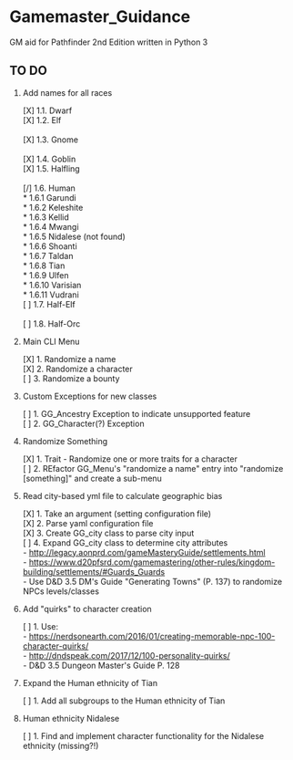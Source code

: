 # Gamemaster_Guidance
GM aid for Pathfinder 2nd Edition written in Python 3

## TO DO
1. Add names for all races

	[X] 1.1. Dwarf<br>
	[X] 1.2. Elf<br>	
	[X] 1.3. Gnome<br>	
	[X] 1.4. Goblin<br>	
	[X] 1.5. Halfling<br>	
	[/] 1.6. Human<br>
		* 1.6.1 Garundi<br>
		* 1.6.2 Keleshite<br>
		* 1.6.3 Kellid<br>
		* 1.6.4 Mwangi<br>
		* 1.6.5 Nidalese (not found)<br>
		* 1.6.6 Shoanti<br>
		* 1.6.7 Taldan<br>
		* 1.6.8 Tian<br>
		* 1.6.9 Ulfen<br>
		* 1.6.10 Varisian<br>
		* 1.6.11 Vudrani<br>
	[ ] 1.7. Half-Elf<br>	
	[ ] 1.8. Half-Orc<br>

2. Main CLI Menu

	[X] 1. Randomize a name<br>
	[X] 2. Randomize a character<br>
	[ ] 3. Randomize a bounty<br>

3. Custom Exceptions for new classes

	[ ] 1. GG_Ancestry Exception to indicate unsupported feature<br>
	[ ] 2. GG_Character(?) Exception<br>

4. Randomize Something

	[X] 1. Trait - Randomize one or more traits for a character<br>
	[ ] 2. REfactor GG_Menu's "randomize a name" entry into "randomize [something]" and create a sub-menu<br>

5. Read city-based yml file to calculate geographic bias

	[X] 1. Take an argument (setting configuration file)<br>
	[X] 2. Parse yaml configuration file<br>
	[X] 3. Create GG_city class to parse city input<br>
	[ ] 4. Expand GG_city class to determine city attributes<br>
		- http://legacy.aonprd.com/gameMasteryGuide/settlements.html<br>
		- https://www.d20pfsrd.com/gamemastering/other-rules/kingdom-building/settlements/#Guards_Guards<br>
		- Use D&D 3.5 DM's Guide "Generating Towns" (P. 137) to randomize NPCs levels/classes<br>

6. Add "quirks" to character creation

	[ ] 1. Use:<br>
		- https://nerdsonearth.com/2016/01/creating-memorable-npc-100-character-quirks/<br>
		- http://dndspeak.com/2017/12/100-personality-quirks/<br>
		- D&D 3.5 Dungeon Master's Guide P. 128<br>

7. Expand the Human ethnicity of Tian

	[ ] 1. Add all subgroups to the Human ethnicity of Tian<br>

8. Human ethnicity Nidalese

	[ ] 1. Find and implement character functionality for the Nidalese ethnicity (missing?!)<br>
